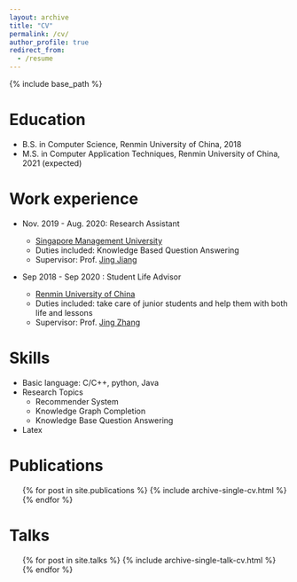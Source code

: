 ```yaml
---
layout: archive
title: "CV"
permalink: /cv/
author_profile: true
redirect_from:
  - /resume
---
```


{% include base_path %}

Education
======
* B.S. in Computer Science, Renmin University of China, 2018
* M.S. in Computer Application Techniques, Renmin University of China, 2021 (expected)

Work experience
======
* Nov. 2019 - Aug. 2020: Research Assistant
  * [Singapore Management University](https://www.smu.edu.sg/)
  * Duties included: Knowledge Based Question Answering
  * Supervisor: Prof. [Jing Jiang](http://www.mysmu.edu/faculty/jingjiang/)

* Sep 2018 - Sep 2020 : Student Life Advisor
  * [Renmin University of China](https://ruc.edu.cn/)
  * Duties included: take care of junior students and help them with both life and lessons
  * Supervisor: Prof. [Jing Zhang](https://xiaojingzi.github.io/)
  
Skills
======
* Basic language: C/C++, python, Java
* Research Topics
  * Recommender System
  * Knowledge Graph Completion
  * Knowledge Base Question Answering
* Latex

Publications
======
  <ul>{% for post in site.publications %}
    {% include archive-single-cv.html %}
  {% endfor %}</ul>
  
Talks
======
  <ul>{% for post in site.talks %}
    {% include archive-single-talk-cv.html %}
  {% endfor %}</ul>
  
<!--
Teaching
======
  <ul>{% for post in site.teaching %}
    {% include archive-single-cv.html %}
  {% endfor %}</ul>
-->

<!--
Service and leadership
======
* Currently signed in to 43 different slack teams
-->

